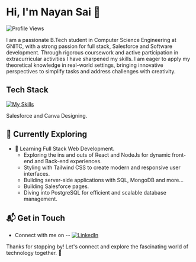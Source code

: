 # Hi, I'm Nayan Sai 👋

![Profile Views](https://komarev.com/ghpvc/?username=Nayansai&color=blue)


I am a passionate B.Tech student in Computer Science Engineering at ​GNITC, with a strong passion for full stack,  Salesforce and ​Software development. Through rigorous coursework and active ​participation in extracurricular activities I have sharpened my ​skills. I am eager to apply my theoretical knowledge in real-world ​settings, bringing innovative perspectives to simplify tasks and ​address challenges with creativity.




## Tech Stack
[![My Skills](https://skillicons.dev/icons?i=java,python,c,html,css,bootstrap,js,react,nodejs,mongodb,mysql,figma,webflow,linux,git,github)](https://skillicons.dev)

Salesforce and Canva Designing.

## 🌱 Currently Exploring

- 🚀 Learning Full Stack Web Development.
  - Exploring the ins and outs of React and NodeJs for dynamic front-end and Back-end experiences.
  - Styling with Tailwind CSS to create modern and responsive user interfaces.
  - Building server-side applications with SQL, MongoDB and more...
  - Building Salesforce pages.
  - Diving into PostgreSQL for efficient and scalable database management.


## 📬 Get in Touch

- Connect with me on -- [![LinkedIn](https://img.shields.io/badge/LinkedIn-blue?style=flat-square&logo=linkedin&logoColor=white)](https://www.linkedin.com/in/nayansaireddy/)


Thanks for stopping by! Let's connect and explore the fascinating world of technology together. 🚀



<!---
Nayansai/Nayansai is a ✨ special ✨ repository because its `README.md` (this file) appears on your GitHub profile.
You can click the Preview link to take a look at your changes.
--->

